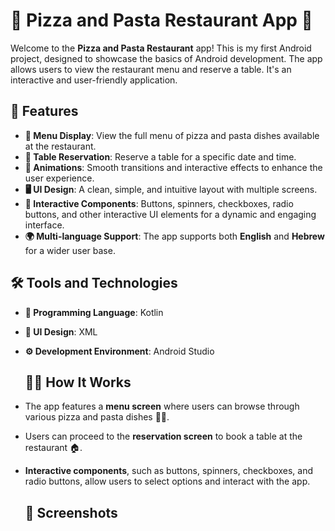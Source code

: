 # 🍕 Pizza and Pasta Restaurant App 🍝

Welcome to the **Pizza and Pasta Restaurant** app! This is my first Android project, designed to showcase the basics of Android development. The app allows users to view the restaurant menu and reserve a table. It's an interactive and user-friendly application.

## 🌟 Features

- **🍕 Menu Display**: View the full menu of pizza and pasta dishes available at the restaurant.
- **📅 Table Reservation**: Reserve a table for a specific date and time.
- **🔄 Animations**: Smooth transitions and interactive effects to enhance the user experience.
- **🖥 UI Design**: A clean, simple, and intuitive layout with multiple screens.
- **🔘 Interactive Components**: Buttons, spinners, checkboxes, radio buttons, and other interactive UI elements for a dynamic and engaging interface.
- **🌍 Multi-language Support**: The app supports both **English** and **Hebrew** for a wider user base.

## 🛠 Tools and Technologies

- **📝 Programming Language**: Kotlin
- **📱 UI Design**: XML
- **⚙️ Development Environment**: Android Studio

  ## 🧑‍🍳 How It Works

- The app features a **menu screen** where users can browse through various pizza and pasta dishes 🍕🍝.
- Users can proceed to the **reservation screen** to book a table at the restaurant 🏠.
- **Interactive components**, such as buttons, spinners, checkboxes, and radio buttons, allow users to select options and interact with the app.

  ## 📸 Screenshots
  
